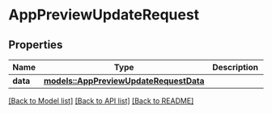 # AppPreviewUpdateRequest

## Properties

Name | Type | Description | Notes
------------ | ------------- | ------------- | -------------
**data** | [**models::AppPreviewUpdateRequestData**](AppPreviewUpdateRequest_data.md) |  | 

[[Back to Model list]](../README.md#documentation-for-models) [[Back to API list]](../README.md#documentation-for-api-endpoints) [[Back to README]](../README.md)


